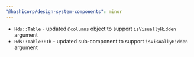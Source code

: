 ```yaml
---
"@hashicorp/design-system-components": minor
---
```


- `Hds::Table` - updated `@columns` object to support `isVisuallyHidden` argument
- `Hds::Table::Th` - updated sub-component to support `isVisuallyHidden` argument
